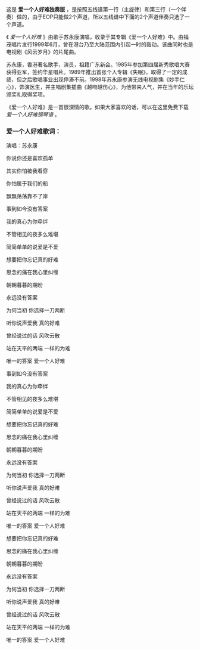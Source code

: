 

这是 **爱一个人好难独奏版**
，是按照五线谱第一行（主旋律）和第三行（一个伴奏）做的，由于EOP只能做2个声道，所以五线谱中下面的2个声道伴奏只选了一个声道。

  

《 _爱一个人好难_
》由歌手苏永康演唱，收录于其专辑《爱一个人好难》中。由福茂唱片发行1999年6月，曾在港台乃至大陆范围内引起一时的轰动。该曲同时也是电视剧《风云岁月》的片尾曲。

  

苏永康，香港著名歌手，演员，祖籍广东新会。1985年参加第四届新秀歌唱大赛获得亚军，签约华星唱片。1989年推出首张个人专辑《失眠》，取得了一定的成绩，但之后歌唱事业出现停滞不前。1998年苏永康参演无线电视剧集《妙手仁心》，饰演医生，并主唱剧集插曲《越吻越伤心》，为他带来人气，并在当年的乐坛颁奖礼取得奖项。

  

《爱一个人好难》是一首很深情的歌。如果大家喜欢的话，可以在这里免费下载 _爱一个人好难钢琴谱_ 。

### 爱一个人好难歌词：

演唱：苏永康

你说你还是喜欢孤单

其实你怕被我看穿

你怕属于我们的船

飘飘荡荡靠不了岸

事到如今没有答案

我的真心为你牵绊

不管相见的夜多么难堪

简简单单的说爱是不爱

想要把你忘记真的好难

思念的痛在我心里纠缠

朝朝暮暮的期盼

永远没有答案

为何当初 你选择一刀两断

听你说声爱我 真的好难

曾经说过的话 风吹云散

站在天平的两端 一样的为难

唯一的答案 爱一个人好难

事到如今没有答案

我的真心为你牵绊

不管相见的夜多么难堪

简简单单的说爱是不爱

想要把你忘记真的好难

思念的痛在我心里纠缠

朝朝暮暮的期盼

永远没有答案

为何当初 你选择一刀两断

听你说声爱我 真的好难

曾经说过的话 风吹云散

站在天平的两端 一样的为难

唯一的答案 爱一个人好难

想要把你忘记真的好难

思念的痛在我心里纠缠

朝朝暮暮的期盼

永远没有答案

为何当初 你选择一刀两断

听你说声爱我 真的好难

曾经说过的话 风吹云散

站在天平的两端 一样的为难

唯一的答案 爱一个人好难

